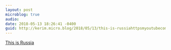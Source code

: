```yaml
---
layout: post
microblog: true
audio: 
date: 2018-05-13 18:26:41 -0400
guid: http://kerim.micro.blog/2018/05/13/this-is-russiahttpsmyoutubecomwatchvknrhbbecym.html
---
```

[This is Russia](https://m.youtube.com/watch?v=kNr1HBBeCYM)
